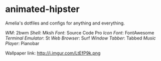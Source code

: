 animated-hipster
================

Amelia's dotfiles and configs for anything and everything.

*WM*: 2bwm
*Shell*: Mksh
*Font*: Source Code Pro
*Icon Font*: FontAwesome
*Terminal Emulator*: St
*Web Browser*: Surf
*Window Tabber*: Tabbed
*Music Player*: Pianobar

Wallpaper link: http://i.imgur.com/LtEfP9k.png
